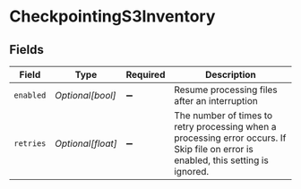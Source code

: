 # CheckpointingS3Inventory


## Fields

| Field                                                                                                                              | Type                                                                                                                               | Required                                                                                                                           | Description                                                                                                                        |
| ---------------------------------------------------------------------------------------------------------------------------------- | ---------------------------------------------------------------------------------------------------------------------------------- | ---------------------------------------------------------------------------------------------------------------------------------- | ---------------------------------------------------------------------------------------------------------------------------------- |
| `enabled`                                                                                                                          | *Optional[bool]*                                                                                                                   | :heavy_minus_sign:                                                                                                                 | Resume processing files after an interruption                                                                                      |
| `retries`                                                                                                                          | *Optional[float]*                                                                                                                  | :heavy_minus_sign:                                                                                                                 | The number of times to retry processing when a processing error occurs. If Skip file on error is enabled, this setting is ignored. |